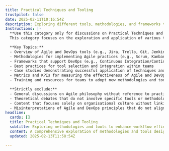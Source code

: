 ```yaml
---
title: Practical Techniques and Tooling
trustpilot: false
date: 2025-02-11T10:16:54Z
description: Exploring different tools, methodologies, and frameworks to improve Agile and DevOps practices.
Instructions: |-
  **Use this category only for discussions on Practical Techniques and Tooling.**  
  This category focuses on the exploration and application of various tools, methodologies, and frameworks that enhance Agile and DevOps practices. It aims to provide insights into how these techniques can be effectively implemented to improve team performance, collaboration, and delivery outcomes.

  **Key Topics:**
  - Overview of Agile and DevOps tools (e.g., Jira, Trello, Git, Jenkins)
  - Methodologies for implementing Agile practices (e.g., Scrum, Kanban)
  - Frameworks that support DevOps (e.g., Continuous Integration/Continuous Deployment (CI/CD), Infrastructure as Code)
  - Best practices for tool selection and integration within teams
  - Case studies demonstrating successful application of techniques and tools
  - Metrics and KPIs for measuring the effectiveness of Agile and DevOps tooling
  - Training and resources for teams to adopt new methodologies and tools

  **Strictly exclude:**
  - General discussions on Agile philosophy without reference to practical application
  - Theoretical debates that do not involve specific tools or methodologies
  - Content that focuses solely on organisational culture without linking to practical techniques or tooling
  - Misinterpretations of Agile and DevOps principles that do not align with established frameworks and methodologies
headline:
  cards: []
  title: Practical Techniques and Tooling
  subtitle: Exploring methodologies and tools to enhance workflow efficiency and team collaboration across various frameworks and practices.
  content: A comprehensive exploration of methodologies and tools designed to optimise workflow and enhance team collaboration. Posts delve into visual management techniques, iterative development, continuous delivery, and evidence-based decision-making, drawing insights from industry thought leaders and frameworks to foster effective practices in dynamic environments.
  updated: 2025-02-13T11:58:54Z

---
```


